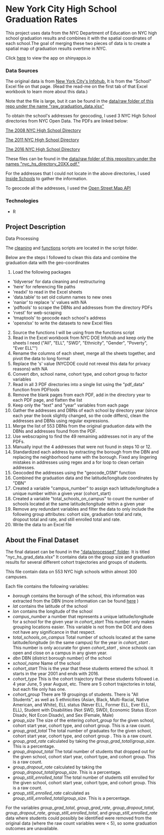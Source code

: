 # New York City High School Graduation Rates
This project uses data from the NYC Department of Education on NYC high school graduation results and combines it with the spatial coordinates of each school.The goal of merging these two pieces of data is to create a spatial map of graduation results overtime in NYC. 

Click [here](https://amandamari.shinyapps.io/nyc-hs-graduation-map/) to view the app on shinyapps.io

### Data Sources

The original data is from [New York City's Infohub.](https://infohub.nyced.org/reports/academics/graduation-results) It is from the "School" Excel file on that page. (Read the read-me on the first tab of that Excel workbook to learn more about this data.)

Note that the file is large, but it can be found in the [data/raw folder of this repo under the name "raw_graduation_data.xlsx"](https://github.com/amanda-mari/nyc-high-school-grad-rates/tree/main/data/raw)

To obtain the school's addresses for geocoding, I used 3 NYC High School directories from NYC Open Data. 
The PDFs are linked below:

[The 2008 NYC High School Directory](https://data.cityofnewyork.us/Education/2008-2009-NYC-High-School-Director/6wwu-giff)

[The 2011 NYC High School Directory](https://data.cityofnewyork.us/Education/2011-2012-NYC-High-School-directory/rek2-fjft)

[The 2016 NYC High School Directory](https://data.cityofnewyork.us/Education/2015-2016-NYC-High-School-Directory/pzz2-ca2q)


These files can be found in the [data/raw folder of this repository under the names "nyc_hs_directory_20XX.pdf."](https://github.com/amanda-mari/nyc-high-school-grad-rates/tree/main/data/raw) 

For the addresses that I could not locate in the above directories, I used [Inside Schools](https://insideschools.org/) to gather the information.

To geocode all the addresses, I used the [Open Street Map API](https://www.openstreetmap.org/)


### Technologies
* R 


## Project Description

Data Processing

The [cleaning](https://github.com/amanda-mari/nyc-high-school-grad-rates/blob/main/script/cleaning_script.R) and [functions](https://github.com/amanda-mari/nyc-high-school-grad-rates/blob/main/script/functions_script.R) scripts are located in the script folder.

Below are the steps I followed to clean this data and combine the graduation data with the geo-coordinates
1. Load the following packages
  - 'tidyverse' for data cleaning and restructuring
  - 'here' for referencing file paths
  - 'readxl' to read in the Excel sheets
  - 'data.table' to set old column names to new ones
  - 'naniar' to replace 's' values with NA
  - 'pdftools' to scrape the DBNs and addresses from the directory PDFs
  - 'rvest' for web-scraping
  - 'tmaptools' to geocode each school's address
  - 'openxlsx' to write the datasets to new Excel files
2. Source the functions I will be using from the functions script
3. Read in the Excel workbook from NYC DOE Infohub and keep only the sheets I need ("All", "ELL", "SWD", "Ethnicity",
  "Gender", "Poverty", "Ever ELL"")
4. Rename the columns of each sheet, merge all the sheets together, and pivot the data to long format
5. Replace the 's' value (NYCDOE could not reveal this data for privacy reasons) with NA
6. Convert dbn, school name, cohort type, and cohort group to factor variables
7. Read in all 3 PDF directories into a single list using the "pdf_data" function from PDFtools
8. Remove the blank pages from each PDF, add in the directory year to each PDF page, and flatten the list
9. Keep only the "text" and "year" variables from each page
10. Gather the addresses and DBNs of each school by directory year (since each year the book slightly changed, so the code differs), clean the addresses
and DBNs using regular expressions.
11. Merge the list of 553 DBNs from the original graduation data with the DBNs and addresses found from the PDF.
12. Use webscraping to find the 49 remaining addresses not in any of the PDFs. 
13. Manually input the 4 addresses that were not found in steps 10 or 12.
14. Standardized each address by extracting the borough from the DBN and replacing the neighborhood name with the borough. Fixed any lingering mistakes in addresses using regex and a for loop to clean certain addresses.
15. Geocoded the addresses using the "geocode_OSM" function
16. Combined the graduation data and the latitude/longitude coordinates by "DBN"
17. Created a variable "campus_number" to assign each latitude/longitude a unique number within a given year (cohort_start)
18. Created a variable "total_schools_on_campus" to count the number of schools located at the same latitude/longitude within a given year
19. Remove any redundant variables and filter the data to only include the following group attributes: cohort size, graduation total and rate, dropout total and rate, and still enrolled total and rate.
20. Write the data to an Excel file

## About the Final Dataset

The final dataset can be found in the ["data/processed" folder](https://github.com/amanda-mari/nyc-high-school-grad-rates/tree/main/data/processed). It is titled "nyc_hs_grad_data.xlsx" It contains data on the group size and graduation results for several different cohort trajectories and groups of students.

This file contain data on 553 NYC high schools within almost 300 campuses.

Each file contains the following variables:

- *borough* contains the borough of the school, this information was extracted from the DBN (more information can be found [here](https://teachnyc.zendesk.com/hc/en-us/articles/360053601831-What-is-a-DBN-District-Borough-Number-) )
- *lat* contains the latitude of the school
- *lon* contains the longitude of the school
- *campus_number* a number that represents a unique latitude/longitude for a school for the given year in *cohort_start* This number only makes grouping locations easier. This variable is not from the DOE and does not have any significance in that respect.
- *total_schools_on_campus* Total number of schools located at the same latitude/longitude (in the same campus) for the year in *cohort_start* . This number is only accurate for given *cohort_start* , since schools can open and close on a campus in any given year.
- *dbn* DBN (district borough number) of the school
- *school_name* Name of the school
- *cohort_start* This is the year that these students entered the school. It starts in the year 2001 and ends with 2016.
- *cohort_type*  This is the cohort trajectory that these students followed i.e. 4 year June, 5 year August, etc. There are 5 cohort trajectories in total, but each file only has one.
- *cohort_group* There are 19 groupings of students. There is "All Students", as well as 5 ethnicities (Asian, Black, Multi-Racial, Native American, and White),
ELL status (Never ELL, Former ELL, Ever ELL, ELL), Student with Disabilities (Not SWD, SWD), Economic Status (Econ Disadv, Not Econ Disadv), and Sex (Female, Male)
- *group_size* The size of the entering *cohort_group* for the given school, cohort start year, cohort type, and cohort group. This is a raw count.
- *group_grad_total* The total number of graduates for the given school, cohort start year, cohort type, and cohort group . This is a raw count.
- *group_grad_rate* calculated by taking the *group_grad_total*/*group_size*. This is a percentage.
- *group_dropout_total* The total number of students that dropped out for the given school, cohort start year, cohort type, and cohort group. This is a raw count.
- *group_dropout_rate* calculated by taking the *group_dropout_total*/*group_size*. This is a percentage.
- *group_still_enrolled_total* The total number of students still enrolled for the given school, cohort start year, cohort type, and cohort group. This is a raw count.
- *group_still_enrolled_rate* calculated as *group_still_enrolled_total*/*group_size*. This is a percentage.

For the variables *group_grad_total*, *group_grad_rate*, *group_dropout_total*, *group_dropout_rate*, *group_still_enrolled_total*, and *group_still_enrolled_rate* data where students could possibly be identified were removed from the original data (where the raw count variables were < 5), so some graduation outcomes are unavailable.


